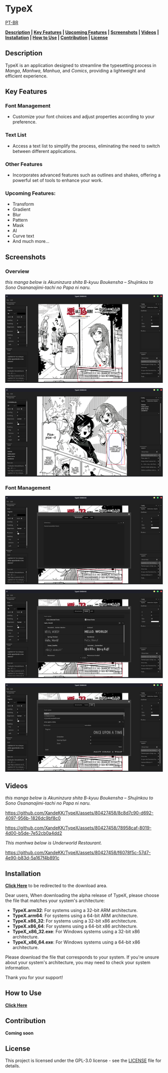 # TypeX

[PT-BR](README_PT_BR.md)

**[Description](#description) | [Key Features](#key-features) | [Upcoming Features](#upcoming-features) | [Screenshots](#screenshots) | [Videos](#videos) | [Installation](#installation) | [How to Use](#how-to-use) | [Contribution](#contribution) | [License](#license)** 

## Description

TypeX is an application designed to streamline the typesetting process in *Manga*, *Manhwa*, *Manhua*, and *Comics*, providing a lightweight and efficient experience.

## Key Features

### Font Management

- Customize your font choices and adjust properties according to your preference.

### Text List

- Access a text list to simplify the process, eliminating the need to switch between different applications.

### Other Features

- Incorporates advanced features such as outlines and shakes, offering a powerful set of tools to enhance your work.

### Upcoming Features:

- Transform
- Gradient
- Blur
- Pattern
- Mask
- AI
- Curve text
- And much more...

## Screenshots

### Overview

*this manga below is Akuninzura shita B-kyuu Boukensha – Shujinkou to Sono Osananajimi-tachi no Papa ni naru.*

![01](docs/images/01.png)

![02](docs/images/02.png)

### Font Management

![03](docs/images/03.png)

![04](docs/images/04.png)

![05](docs/images/05.png)

## Videos

*this manga below is Akuninzura shita B-kyuu Boukensha – Shujinkou to Sono Osananajimi-tachi no Papa ni naru.*

https://github.com/XandeKK/TypeX/assets/80427458/8c8d7c90-d692-4097-956b-1826dc9bf8c0



https://github.com/XandeKK/TypeX/assets/80427458/78958caf-8019-4d00-b5de-7e52cb0a4dd2

*This manhwa below is Underworld Restaurant.*

https://github.com/XandeKK/TypeX/assets/80427458/f6078f5c-57d7-4e90-b83d-5a167f4b891c


## Installation

[**Click Here**](https://github.com/XandeKK/TypeX/releases/tag/v0.1.0-alpha) to be redirected to the download area.

Dear users,
When downloading the alpha release of TypeX, please choose the file that matches your system's architecture:

- **TypeX.arm32**: For systems using a 32-bit ARM architecture.
- **TypeX.arm64**: For systems using a 64-bit ARM architecture.
- **TypeX.x86_32**: For systems using a 32-bit x86 architecture.
- **TypeX.x86_64**: For systems using a 64-bit x86 architecture.
- **TypeX_x86_32.exe**: For Windows systems using a 32-bit x86 architecture.
- **TypeX_x86_64.exe**: For Windows systems using a 64-bit x86 architecture.

Please download the file that corresponds to your system. If you're unsure about your system's architecture, you may need to check your system information.

Thank you for your support!

## How to Use

[**Click Here**](https://github.com/XandeKK/TypeX/wiki/How-to-Use-the-TypeX)
## Contribution

**Coming soon**

## License

This project is licensed under the GPL-3.0 license - see the [LICENSE](https://github.com/XandeKK/TypeX#GPL-3.0-1-ov-file) file for details.
